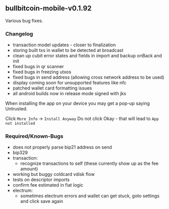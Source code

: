 
## bullbitcoin-mobile-v0.1.92

Various bug fixes.

### Changelog
  - transaction model updates - closer to finalization
  - storing built txs in wallet to be detected at broadcast
  - clean up cubit error states and fields in import and backup onBack and init 
  - fixed bugs in qr scanner
  - fixed bugs in freezing utxos
  - fixed bugs in send address (allowing cross network address to be used)
  - display coming soon for unsupported features like nfc
  - patched wallet card formatting issues
  - all android builds now in release mode signed with jks

When installing the app on your device you may get a pop-up saying Untrusted.

Click `More Info` -> `Install Anyway` 
Do not click Okay - that will lead to `App not installed`

### Required/Known-Bugs
  - does not properly parse bip21 address on send
  - bip329
  - transaction:
    - recognize transactions to self (these currently show up as the fee amount)
  - working but buggy coldcard vdisk flow
  - tests on descriptor imports
  - confirm fee estimated in fiat logic
  - electrum: 
    - sometimes electrum errors and wallet can get stuck, goto settings and 
    click save again

